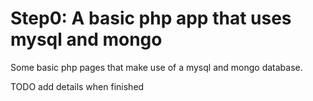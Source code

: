 # Step0: A basic php app that uses mysql and mongo

Some basic php pages that make use of a mysql and mongo database.


TODO add details when finished